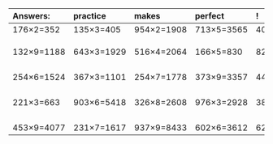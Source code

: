 | Answers: | practice | makes | perfect | ! |
| :--- | :--- | :--- | :--- | :--- |
| 176×2=352 | 135×3=405 | 954×2=1908 | 713×5=3565 | 409×9=3681 | 
|   |   |   |   |   | 
|   |   |   |   |   | 
|   |   |   |   |   | 
| 132×9=1188 | 643×3=1929 | 516×4=2064 | 166×5=830 | 828×4=3312 | 
|   |   |   |   |   | 
|   |   |   |   |   | 
|   |   |   |   |   | 
|   |   |   |   |   | 
| 254×6=1524 | 367×3=1101 | 254×7=1778 | 373×9=3357 | 442×2=884 | 
|   |   |   |   |   | 
|   |   |   |   |   | 
|   |   |   |   |   | 
|   |   |   |   |   | 
| 221×3=663 | 903×6=5418 | 326×8=2608 | 976×3=2928 | 385×3=1155 | 
|   |   |   |   |   | 
|   |   |   |   |   | 
|   |   |   |   |   | 
|   |   |   |   |   | 
| 453×9=4077 | 231×7=1617 | 937×9=8433 | 602×6=3612 | 624×7=4368 | 
